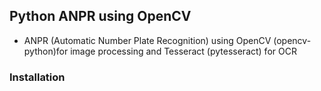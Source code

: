 ## Python ANPR using OpenCV

- ANPR (Automatic Number Plate Recognition) using OpenCV (opencv-python)for image processing and Tesseract (pytesseract) for OCR

### Installation

